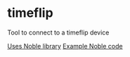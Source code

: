 # timeflip
Tool to connect to a timeflip device

[Uses Noble library](https://github.com/noble/noble)
[Example Noble code](https://github.com/noble/noble/blob/master/examples/advertisement-discovery.js)